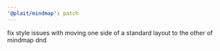 ```yaml
---
'@plait/mindmap': patch
---
```

fix style issues with moving one side of a standard layout to the other of mindmap dnd

